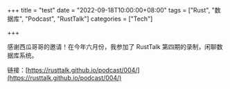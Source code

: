 +++
title = "test"
date = "2022-09-18T10:00:00+08:00"
tags = ["Rust", "数据库", "Podcast", "RustTalk"]
categories = ["Tech"]

+++

感谢西瓜哥哥的邀请！在今年六月份，我参加了 RustTalk 第四期的录制，闲聊数据库系统。

链接：[https://rusttalk.github.io/podcast/004/](https://rusttalk.github.io/podcast/004/)
